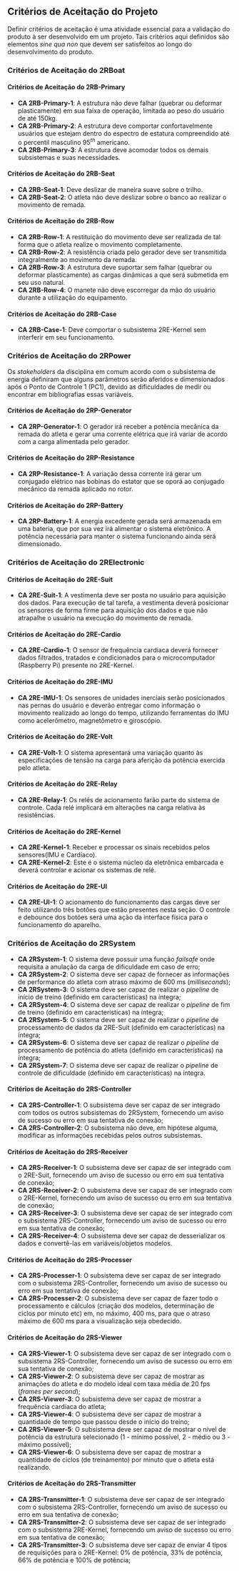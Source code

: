 ## Critérios de Aceitação do Projeto

<!--
Jonathan: [OK]
-->

Definir critérios de aceitação é uma atividade essencial para a validação do produto à ser desenvolvido em um projeto. Tais critérios aqui definidos são elementos _sine qua non_ que devem ser satisfeitos ao longo do desenvolvimento do produto.

### Critérios de Aceitação do 2RBoat

#### Critérios de Aceitação do 2RB-Primary

* **CA 2RB-Primary-1**: A estrutura não deve falhar (quebrar ou deformar plasticamente) em sua faixa de operação, limitada ao peso do usuário de até 150kg.
* **CA 2RB-Primary-2**: A estrutura deve comportar confortavelmente usuários que estejam  dentro do espectro de estatura compreendido até o percentil masculino $95^{th}$ americano.
* **CA 2RB-Primary-3**: A estrutura deve acomodar todos os demais subsistemas e suas necessidades.

#### Critérios de Aceitação do 2RB-Seat

* **CA 2RB-Seat-1**: Deve deslizar de maneira suave sobre o trilho.
* **CA 2RB-Seat-2**: O atleta não deve deslizar sobre o banco ao realizar o movimento de remada.

#### Critérios de Aceitação do 2RB-Row

* **CA 2RB-Row-1**: A restituição do movimento deve ser realizada de tal forma que o atleta realize  o movimento completamente.
* **CA 2RB-Row-2**: A resistência criada pelo gerador deve ser transmitida integralmente ao movimento da remada.
* **CA 2RB-Row-3**: A estrutura deve suportar sem falhar (quebrar ou deformar plasticamente) as cargas dinâmicas a que será submetida em seu uso natural.
* **CA 2RB-Row-4**: O manete não deve escorregar da mão do usuário durante a utilização do equipamento.

#### Critérios de Aceitação do 2RB-Case

* **CA 2RB-Case-1**: Deve comportar o subsistema 2RE-Kernel sem interferir em seu funcionamento.

### Critérios de Aceitação do 2RPower

Os _stakeholders_ da disciplina em comum acordo com o subsistema de energia definiram que alguns parâmetros serão aferidos e dimensionados após o Ponto de Controle 1 (PC1), devido as dificuldades de medir ou encontrar em bibliografias essas variáveis.

#### Critérios de Aceitação do 2RP-Generator

* **CA 2RP-Generator-1**: O gerador irá receber a potência mecânica da remada do atleta e gerar uma corrente elétrica que irá variar de acordo com a carga alimentada pelo gerador.

#### Critérios de Aceitação do 2RP-Resistance

* **CA 2RP-Resistance-1**: A variação dessa corrente irá gerar um conjugado elétrico nas bobinas do estator que se oporá ao conjugado mecânico da remada aplicado no rotor.

#### Critérios de Aceitação do 2RP-Battery

* **CA 2RP-Battery-1**: A energia excedente gerada será armazenada em uma bateria, que por sua vez irá alimentar o sistema eletrônico. A potência necessária para manter o sistema funcionando ainda será dimensionado.

### Critérios de Aceitação do 2RElectronic

#### Critérios de Aceitação do 2RE-Suit

* **CA 2RE-Suit-1**: A vestimenta deve ser posta no usuário para aquisição dos dados. Para execução de tal tarefa, a vestimenta deverá posicionar os sensores de forma firme para aquisição dos dados e que não atrapalhe o usuário na execução do movimento de remada.

#### Critérios de Aceitação do 2RE-Cardio

* **CA 2RE-Cardio-1**: O sensor de frequência cardiaca deverá fornecer dados filtrados, tratados e condicionados para o microcomputador (Raspberry Pi) presente no 2RE-Kernel.

#### Critérios de Aceitação do 2RE-IMU

* **CA 2RE-IMU-1**: Os sensores de unidades inerciais serão posicionados nas pernas do usuário e deverão entregar como informação o movimento realizado ao longo do tempo, utilizando ferramentas do IMU como acelerômetro, magnetômetro e giroscópio.

#### Critérios de Aceitação do 2RE-Volt

* **CA 2RE-Volt-1**: O sistema apresentará uma variação quanto às especificações de tensão na carga para aferição da potência exercida pelo atleta.

#### Critérios de Aceitação do 2RE-Relay

* **CA 2RE-Relay-1**: Os relés de acionamento farão parte do sistema de controle. Cada relé implicará em alterações na carga relativa às resistências.

#### Critérios de Aceitação do 2RE-Kernel

* **CA 2RE-Kernel-1**: Receber e processar os sinais recebidos pelos sensores(IMU e Cardíaco).
* **CA 2RE-Kernel-2**: Este é o sistema núcleo da eletrônica embarcada e deverá controlar e acionar os sistemas de relé.  

#### Critérios de Aceitação do 2RE-UI

* **CA 2RE-UI-1**: O acionamento do funcionamento das cargas deve ser feito utilizando três botões que estão presentes nesta seção. O controle e debounce dos botões será uma ação da interface física para o funcionamento do aparelho.

### Critérios de Aceitação do 2RSystem

* **CA 2RSystem-1**: O sistema deve possuir uma função _failsafe_ onde requisita a anulação da carga de dificuldade em caso de erro;
* **CA 2RSystem-2**: O sistema deve ser capaz de fornecer as informações de performance do atleta com atraso máximo de 600 ms (_milliseconds_);
* **CA 2RSystem-3**: O sistema deve ser capaz de realizar o _pipeline_ de início de treino (definido em características) na íntegra;
* **CA 2RSystem-4**: O sistema deve ser capaz de realizar o _pipeline_ de fim de treino (definido em características) na íntegra;
* **CA 2RSystem-5**: O sistema deve ser capaz de realizar o _pipeline_ de processamento de dados da 2RE-Suit (definido em características) na íntegra;
* **CA 2RSystem-6**: O sistema deve ser capaz de realizar o _pipeline_ de processamento de potência do atleta (definido em características) na íntegra;
* **CA 2RSystem-7**: O sistema deve ser capaz de realizar o _pipeline_ de controle de dificuldade (definido em características) na íntegra.

#### Critérios de Aceitação do 2RS-Controller

* **CA 2RS-Controller-1**: O subsistema deve ser capaz de ser integrado com todos os outros subsistemas do 2RSystem, fornecendo um aviso de sucesso ou erro em sua tentativa de conexão;
* **CA 2RS-Controller-2**: O subsistema não deve, em hipótese alguma, modificar as informações recebidas pelos outros subsistemas.

#### Critérios de Aceitação do 2RS-Receiver

* **CA 2RS-Receiver-1**: O subsistema deve ser capaz de ser integrado com o 2RE-Suit, fornecendo um aviso de sucesso ou erro em sua tentativa de conexão;
* **CA 2RS-Receiver-2**: O subsistema deve ser capaz de ser integrado com o 2RE-Kernel, fornecendo um aviso de sucesso ou erro em sua tentativa de conexão;
* **CA 2RS-Receiver-3**: O subsistema deve ser capaz de ser integrado com o subsistema 2RS-Controller, fornecendo um aviso de sucesso ou erro em sua tentativa de conexão;
* **CA 2RS-Receiver-4**: O subsistema deve ser capaz de desserializar os dados e convertê-las em variáveis/objetos modelos.

#### Critérios de Aceitação do 2RS-Processer

* **CA 2RS-Processer-1**: O subsistema deve ser capaz de ser integrado com o subsistema 2RS-Controller, fornecendo um aviso de sucesso ou erro em sua tentativa de conexão;
* **CA 2RS-Processer-2**: O subsistema deve ser capaz de fazer todo o processamento e cálculos (criação dos modelos, determinação de ciclos por minuto etc) em, no máximo, 400 ms, para que o atraso máximo de 600 ms para a visualização seja obedecido.

#### Critérios de Aceitação do 2RS-Viewer

* **CA 2RS-Viewer-1**: O subsistema deve ser capaz de ser integrado com o subsistema 2RS-Controller, fornecendo um aviso de sucesso ou erro em sua tentativa de conexão;
* **CA 2RS-Viewer-2**: O subsistema deve ser capaz de mostrar as animações do atleta e do modelo ideal com taxa média de 20 fps (_frames per second_);
* **CA 2RS-Viewer-3**: O subsistema deve ser capaz de mostrar a frequência cardíaca do atleta;
* **CA 2RS-Viewer-4**: O subsistema deve ser capaz de mostrar a quantidade de tempo que passou desde o início do treino;
* **CA 2RS-Viewer-5**: O subsistema deve ser capaz de mostrar o nível de potência da estrutura selecionado (1 - mínimo possível, 2 - médio ou 3 - máximo possível);
* **CA 2RS-Viewer-6**: O subsistema deve ser capaz de mostrar a quantidade de ciclos (de treinamento) por minuto que o atleta está realizando.

#### Critérios de Aceitação do 2RS-Transmitter

* **CA 2RS-Transmitter-1**: O subsistema deve ser capaz de ser integrado com o subsistema 2RS-Controller, fornecendo um aviso de sucesso ou erro em sua tentativa de conexão;
* **CA 2RS-Transmitter-2**: O subsistema deve ser capaz de ser integrado com o subsistema 2RE-Kernel, fornecendo um aviso de sucesso ou erro em sua tentativa de conexão;
* **CA 2RS-Transmitter-3**: O subsistema deve ser capaz de enviar 4 tipos de requisições para o 2RE-Kernel: 0% de potência, 33% de potência, 66% de potência e 100% de potência;
